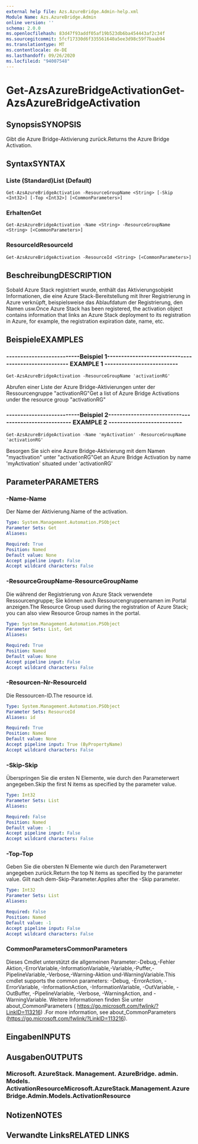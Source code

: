 ```yaml
---
external help file: Azs.AzureBridge.Admin-help.xml
Module Name: Azs.AzureBridge.Admin
online version: ''
schema: 2.0.0
ms.openlocfilehash: 83d47f93addf05af19b523db6ba454443af2c34f
ms.sourcegitcommit: 5fcf17330d6f335561640a5ee3d98c59f7baab94
ms.translationtype: MT
ms.contentlocale: de-DE
ms.lasthandoff: 09/26/2020
ms.locfileid: "94007548"
---
```

# <span data-ttu-id="d92b0-101">Get-AzsAzureBridgeActivation</span><span class="sxs-lookup"><span data-stu-id="d92b0-101">Get-AzsAzureBridgeActivation</span></span>

## <span data-ttu-id="d92b0-102">Synopsis</span><span class="sxs-lookup"><span data-stu-id="d92b0-102">SYNOPSIS</span></span>
<span data-ttu-id="d92b0-103">Gibt die Azure Bridge-Aktivierung zurück.</span><span class="sxs-lookup"><span data-stu-id="d92b0-103">Returns the Azure Bridge Activation.</span></span>

## <span data-ttu-id="d92b0-104">Syntax</span><span class="sxs-lookup"><span data-stu-id="d92b0-104">SYNTAX</span></span>

### <span data-ttu-id="d92b0-105">Liste (Standard)</span><span class="sxs-lookup"><span data-stu-id="d92b0-105">List (Default)</span></span>
```
Get-AzsAzureBridgeActivation -ResourceGroupName <String> [-Skip <Int32>] [-Top <Int32>] [<CommonParameters>]
```

### <span data-ttu-id="d92b0-106">Erhalten</span><span class="sxs-lookup"><span data-stu-id="d92b0-106">Get</span></span>
```
Get-AzsAzureBridgeActivation -Name <String> -ResourceGroupName <String> [<CommonParameters>]
```

### <span data-ttu-id="d92b0-107">ResourceId</span><span class="sxs-lookup"><span data-stu-id="d92b0-107">ResourceId</span></span>
```
Get-AzsAzureBridgeActivation -ResourceId <String> [<CommonParameters>]
```

## <span data-ttu-id="d92b0-108">Beschreibung</span><span class="sxs-lookup"><span data-stu-id="d92b0-108">DESCRIPTION</span></span>
<span data-ttu-id="d92b0-109">Sobald Azure Stack registriert wurde, enthält das Aktivierungsobjekt Informationen, die eine Azure Stack-Bereitstellung mit Ihrer Registrierung in Azure verknüpft, beispielsweise das Ablaufdatum der Registrierung, den Namen usw.</span><span class="sxs-lookup"><span data-stu-id="d92b0-109">Once Azure Stack has been registered, the activation object contains information that links an Azure Stack deployment to its registration in Azure, for example, the registration expiration date, name, etc.</span></span>

## <span data-ttu-id="d92b0-110">Beispiele</span><span class="sxs-lookup"><span data-stu-id="d92b0-110">EXAMPLES</span></span>

### <span data-ttu-id="d92b0-111">--------------------------Beispiel 1--------------------------</span><span class="sxs-lookup"><span data-stu-id="d92b0-111">-------------------------- EXAMPLE 1 --------------------------</span></span>
```
Get-AzsAzureBridgeActivation -ResourceGroupName 'activationRG'
```

<span data-ttu-id="d92b0-112">Abrufen einer Liste der Azure Bridge-Aktivierungen unter der Ressourcengruppe "activationRG"</span><span class="sxs-lookup"><span data-stu-id="d92b0-112">Get a list of Azure Bridge Activations under the resource group "activationRG"</span></span>

### <span data-ttu-id="d92b0-113">--------------------------Beispiel 2--------------------------</span><span class="sxs-lookup"><span data-stu-id="d92b0-113">-------------------------- EXAMPLE 2 --------------------------</span></span>
```
Get-AzsAzureBridgeActivation -Name 'myActivation' -ResourceGroupName 'activationRG'
```

<span data-ttu-id="d92b0-114">Besorgen Sie sich eine Azure Bridge-Aktivierung mit dem Namen "myactivation" unter "activationRG"</span><span class="sxs-lookup"><span data-stu-id="d92b0-114">Get an Azure Bridge Activation by name 'myActivation' situated under 'activationRG'</span></span>

## <span data-ttu-id="d92b0-115">Parameter</span><span class="sxs-lookup"><span data-stu-id="d92b0-115">PARAMETERS</span></span>

### <span data-ttu-id="d92b0-116">-Name</span><span class="sxs-lookup"><span data-stu-id="d92b0-116">-Name</span></span>
<span data-ttu-id="d92b0-117">Der Name der Aktivierung.</span><span class="sxs-lookup"><span data-stu-id="d92b0-117">Name of the activation.</span></span>

```yaml
Type: System.Management.Automation.PSObject
Parameter Sets: Get
Aliases: 

Required: True
Position: Named
Default value: None
Accept pipeline input: False
Accept wildcard characters: False
```

### <span data-ttu-id="d92b0-118">-ResourceGroupName</span><span class="sxs-lookup"><span data-stu-id="d92b0-118">-ResourceGroupName</span></span>
<span data-ttu-id="d92b0-119">Die während der Registrierung von Azure Stack verwendete Ressourcengruppe; Sie können auch Ressourcengruppennamen im Portal anzeigen.</span><span class="sxs-lookup"><span data-stu-id="d92b0-119">The Resource Group used during the registration of Azure Stack; you can also view Resource Group names in the portal.</span></span>

```yaml
Type: System.Management.Automation.PSObject
Parameter Sets: List, Get
Aliases: 

Required: True
Position: Named
Default value: None
Accept pipeline input: False
Accept wildcard characters: False
```

### <span data-ttu-id="d92b0-120">-Resourcen-Nr</span><span class="sxs-lookup"><span data-stu-id="d92b0-120">-ResourceId</span></span>
<span data-ttu-id="d92b0-121">Die Ressourcen-ID.</span><span class="sxs-lookup"><span data-stu-id="d92b0-121">The resource id.</span></span>

```yaml
Type: System.Management.Automation.PSObject
Parameter Sets: ResourceId
Aliases: id

Required: True
Position: Named
Default value: None
Accept pipeline input: True (ByPropertyName)
Accept wildcard characters: False
```

### <span data-ttu-id="d92b0-122">-Skip</span><span class="sxs-lookup"><span data-stu-id="d92b0-122">-Skip</span></span>
<span data-ttu-id="d92b0-123">Überspringen Sie die ersten N Elemente, wie durch den Parameterwert angegeben.</span><span class="sxs-lookup"><span data-stu-id="d92b0-123">Skip the first N items as specified by the parameter value.</span></span>

```yaml
Type: Int32
Parameter Sets: List
Aliases: 

Required: False
Position: Named
Default value: -1
Accept pipeline input: False
Accept wildcard characters: False
```

### <span data-ttu-id="d92b0-124">-Top</span><span class="sxs-lookup"><span data-stu-id="d92b0-124">-Top</span></span>
<span data-ttu-id="d92b0-125">Geben Sie die obersten N Elemente wie durch den Parameterwert angegeben zurück.</span><span class="sxs-lookup"><span data-stu-id="d92b0-125">Return the top N items as specified by the parameter value.</span></span>
<span data-ttu-id="d92b0-126">Gilt nach dem-Skip-Parameter.</span><span class="sxs-lookup"><span data-stu-id="d92b0-126">Applies after the -Skip parameter.</span></span>

```yaml
Type: Int32
Parameter Sets: List
Aliases: 

Required: False
Position: Named
Default value: -1
Accept pipeline input: False
Accept wildcard characters: False
```

### <span data-ttu-id="d92b0-127">CommonParameters</span><span class="sxs-lookup"><span data-stu-id="d92b0-127">CommonParameters</span></span>
<span data-ttu-id="d92b0-128">Dieses Cmdlet unterstützt die allgemeinen Parameter:-Debug,-Fehler Aktion,-ErrorVariable,-InformationVariable,-Variable,-Puffer,-PipelineVariable,-Verbose,-Warning-Aktion und-WarningVariable.</span><span class="sxs-lookup"><span data-stu-id="d92b0-128">This cmdlet supports the common parameters: -Debug, -ErrorAction, -ErrorVariable, -InformationAction, -InformationVariable, -OutVariable, -OutBuffer, -PipelineVariable, -Verbose, -WarningAction, and -WarningVariable.</span></span> <span data-ttu-id="d92b0-129">Weitere Informationen finden Sie unter about_CommonParameters ( https://go.microsoft.com/fwlink/?LinkID=113216) .</span><span class="sxs-lookup"><span data-stu-id="d92b0-129">For more information, see about_CommonParameters (https://go.microsoft.com/fwlink/?LinkID=113216).</span></span>

## <span data-ttu-id="d92b0-130">Eingaben</span><span class="sxs-lookup"><span data-stu-id="d92b0-130">INPUTS</span></span>

## <span data-ttu-id="d92b0-131">Ausgaben</span><span class="sxs-lookup"><span data-stu-id="d92b0-131">OUTPUTS</span></span>

### <span data-ttu-id="d92b0-132">Microsoft. AzureStack. Management. AzureBridge. admin. Models. ActivationResource</span><span class="sxs-lookup"><span data-stu-id="d92b0-132">Microsoft.AzureStack.Management.AzureBridge.Admin.Models.ActivationResource</span></span>

## <span data-ttu-id="d92b0-133">Notizen</span><span class="sxs-lookup"><span data-stu-id="d92b0-133">NOTES</span></span>

## <span data-ttu-id="d92b0-134">Verwandte Links</span><span class="sxs-lookup"><span data-stu-id="d92b0-134">RELATED LINKS</span></span>

